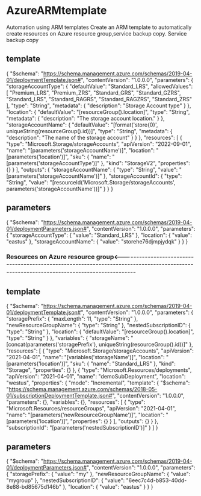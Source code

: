   # AzureARMtemplate
  
Automation using ARM templates
Create an ARM template to automatically create resources on Azure resource group,service backup copy.
Service backup copy
## template
{
    "$schema": "https://schema.management.azure.com/schemas/2019-04-01/deploymentTemplate.json#",
    "contentVersion": "1.0.0.0",
    "parameters": {
        "storageAccountType": {
            "defaultValue": "Standard_LRS",
            "allowedValues": [
                "Premium_LRS",
                "Premium_ZRS",
                "Standard_GRS",
                "Standard_GZRS",
                "Standard_LRS",
                "Standard_RAGRS",
                "Standard_RAGZRS",
                "Standard_ZRS"
            ],
            "type": "String",
            "metadata": {
                "description": "Storage Account type"
            }
        },
        "location": {
            "defaultValue": "[resourceGroup().location]",
            "type": "String",
            "metadata": {
                "description": "The storage account location."
            }
        },
        "storageAccountName": {
            "defaultValue": "[format('store{0}', uniqueString(resourceGroup().id))]",
            "type": "String",
            "metadata": {
                "description": "The name of the storage account"
            }
        }
    },
    "resources": [
        {
            "type": "Microsoft.Storage/storageAccounts",
            "apiVersion": "2022-09-01",
            "name": "[parameters('storageAccountName')]",
            "location": "[parameters('location')]",
            "sku": {
                "name": "[parameters('storageAccountType')]"
            },
            "kind": "StorageV2",
            "properties": {}
        }
    ],
    "outputs": {
        "storageAccountName": {
            "type": "String",
            "value": "[parameters('storageAccountName')]"
        },
        "storageAccountId": {
            "type": "String",
            "value": "[resourceId('Microsoft.Storage/storageAccounts', parameters('storageAccountName'))]"
        }
    }
}

## parameters

{
  "$schema": "https://schema.management.azure.com/schemas/2019-04-01/deploymentParameters.json#",
  "contentVersion": "1.0.0.0",
  "parameters": {
    "storageAccountType": {
      "value": "Standard_LRS"
    },
    "location": {
      "value": "eastus"
    },
    "storageAccountName": {
      "value": "storehe76djmpjydqk"
    }
  }
}

### Resources on Azure resource group<---------------------------------------------------------------------------------------------------------------------------------------
## template

{
    "$schema": "https://schema.management.azure.com/schemas/2019-04-01/deploymentTemplate.json#",
    "contentVersion": "1.0.0.0",
    "parameters": {
        "storagePrefix": {
            "maxLength": 11,
            "type": "String"
        },
        "newResourceGroupName": {
            "type": "String"
        },
        "nestedSubscriptionID": {
            "type": "String"
        },
        "location": {
            "defaultValue": "[resourceGroup().location]",
            "type": "String"
        }
    },
    "variables": {
        "storageName": "[concat(parameters('storagePrefix'), uniqueString(resourceGroup().id))]"
    },
    "resources": [
        {
            "type": "Microsoft.Storage/storageAccounts",
            "apiVersion": "2021-04-01",
            "name": "[variables('storageName')]",
            "location": "[parameters('location')]",
            "sku": {
                "name": "Standard_LRS"
            },
            "kind": "Storage",
            "properties": {}
        },
        {
            "type": "Microsoft.Resources/deployments",
            "apiVersion": "2021-04-01",
            "name": "demoSubDeployment",
            "location": "westus",
            "properties": {
                "mode": "Incremental",
                "template": {
                    "$schema": "https://schema.management.azure.com/schemas/2018-05-01/subscriptionDeploymentTemplate.json#",
                    "contentVersion": "1.0.0.0",
                    "parameters": {},
                    "variables": {},
                    "resources": [
                        {
                            "type": "Microsoft.Resources/resourceGroups",
                            "apiVersion": "2021-04-01",
                            "name": "[parameters('newResourceGroupName')]",
                            "location": "[parameters('location')]",
                            "properties": {}
                        }
                    ],
                    "outputs": {}
                }
            },
            "subscriptionId": "[parameters('nestedSubscriptionID')]"
        }
    ]
}

## parameters

{
  "$schema": "https://schema.management.azure.com/schemas/2019-04-01/deploymentParameters.json#",
  "contentVersion": "1.0.0.0",
  "parameters": {
    "storagePrefix": {
      "value": "my"
    },
    "newResourceGroupName": {
      "value": "mygroup"
    },
    "nestedSubscriptionID": {
      "value": "6eec7c4d-b853-40dd-8e88-bd85675d146b"
    },
    "location": {
      "value": "eastus"
    }
  }
}
